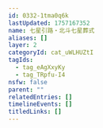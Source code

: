 ```yaml
---
id: 0332-1tma0q6k
lastUpdated: 1757167352
name: 七星引路・北斗七星葬式
aliases: []
layer: 2
categoryId: cat_uWLHUZtI
tagIds:
  - tag_eAgXxyKy
  - tag_TRpfu-I4
nsfw: false
parent: ""
relatedEntries: []
timelineEvents: []
titledLinks: []
---
```


